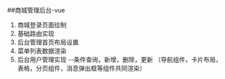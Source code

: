 ##商城管理后台-vue

1. 商城登录页面绘制
2. 基础路由实现
3. 后台管理首页布局设置
4. 菜单列表数据渲染
5. 后台用户管理实现 --条件查询，新增，删除，更新 （导航组件，卡片布局，表格，分页组件，消息弹出框等组件共同渲染）
